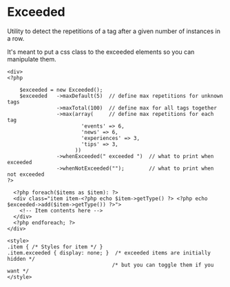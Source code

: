 Exceeded
========

Utility to detect the repetitions of a tag after a given number
of instances in a row.

It's meant to put a css class to the exceeded elements so you can
manipulate them.

    <div>
    <?php

        $exceeded = new Exceeded();
        $exceeded   ->maxDefault(5)  // define max repetitions for unknown tags
                    ->maxTotal(100)  // define max for all tags together
                    ->max(array(     // define max repetitions for each tag
                            'events' => 6,
                            'news' => 6,
                            'experiences' => 3,
                            'tips' => 3,
                          ))
                    ->whenExceeded(" exceeded ")  // what to print when exceeded
                    ->whenNotExceeded("");        // what to print when not exceeded
    ?>

      <?php foreach($items as $item): ?>
      <div class="item item-<?php echo $item->getType() ?> <?php echo $exceeded->add($item->getType()) ?>">
        <!-- Item contents here -->
      </div>
      <?php endforeach; ?>
    </div>

    <style>
    .item { /* Styles for item */ }
    .item.exceeded { display: none; }  /* exceeded items are initially hidden */
                                      /* but you can toggle them if you want */
    </style>
